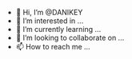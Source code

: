 - 👋 Hi, I’m @DANIKEY
- 👀 I’m interested in ...
- 🌱 I’m currently learning ...
- 💞️ I’m looking to collaborate on ...
- 📫 How to reach me ...

<!---
DANIKEY/DANIKEY is a ✨ special ✨ repository because its `README.md` (this file) appears on your GitHub profile.
You can click the Preview link to take a look at your changes.
--->
